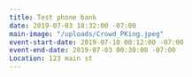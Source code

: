 ```yaml
---
title: Test phone bank
date: 2019-07-03 18:32:00 -07:00
main-image: "/uploads/Crowd_PKing.jpeg"
event-start-date: 2019-07-10 00:12:00 -07:00
event-end-date: 2019-07-03 00:30:00 -07:00
Location: 123 main st
---
```


